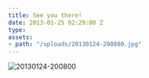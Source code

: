 ```yaml
---
title: See you there!
date: 2013-01-25 02:29:00 Z
type: 
assets:
- path: "/uploads/20130124-200800.jpg"
---
```


![20130124-200800](/uploads/20130124-200800.jpg) 
